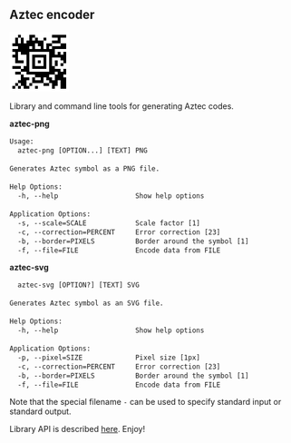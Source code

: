 ## Aztec encoder

![icon](aztec.png)

Library and command line tools for generating Aztec codes.

**aztec-png**

```console
Usage:
  aztec-png [OPTION...] [TEXT] PNG

Generates Aztec symbol as a PNG file.

Help Options:
  -h, --help                   Show help options

Application Options:
  -s, --scale=SCALE            Scale factor [1]
  -c, --correction=PERCENT     Error correction [23]
  -b, --border=PIXELS          Border around the symbol [1]
  -f, --file=FILE              Encode data from FILE
```

**aztec-svg**

```console
  aztec-svg [OPTION?] [TEXT] SVG

Generates Aztec symbol as an SVG file.

Help Options:
  -h, --help                   Show help options

Application Options:
  -p, --pixel=SIZE             Pixel size [1px]
  -c, --correction=PERCENT     Error correction [23]
  -b, --border=PIXELS          Border around the symbol [1]
  -f, --file=FILE              Encode data from FILE

```
Note that the special filename `-` can be used to specify standard
input or standard output.

Library API is described [here](include/aztec_encode.h). Enjoy!
